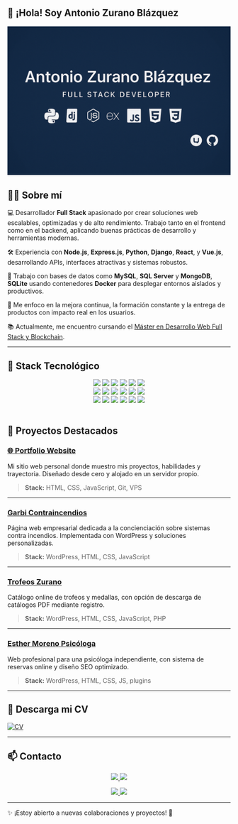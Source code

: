 ## 👋 ¡Hola! Soy Antonio Zurano Blázquez

![Antonio Zurano Banner](assets/images/Banner_AntonioZurano.png)

## 👨‍💻 Sobre mí

💻 Desarrollador **Full Stack** apasionado por crear soluciones web escalables, optimizadas y de alto rendimiento. Trabajo tanto en el frontend como en el backend, aplicando buenas prácticas de desarrollo y herramientas modernas.

🛠️ Experiencia con **Node.js**, **Express.js**, **Python**, **Django**, **React**, y **Vue.js**, desarrollando APIs, interfaces atractivas y sistemas robustos.

🧱 Trabajo con bases de datos como **MySQL**, **SQL Server** y **MongoDB**, **SQLite** usando contenedores **Docker** para desplegar entornos aislados y productivos.

🎯 Me enfoco en la mejora continua, la formación constante y la entrega de productos con impacto real en los usuarios.

📚 Actualmente, me encuentro cursando el [Máster en Desarrollo Web Full Stack y Blockchain](https://www.conquerblocks.com/master-desarrollo-web-full-stack).

---

## 🧰 Stack Tecnológico

<div align="center">

<!-- Fila 1 -->

<img src="https://skillicons.dev/icons?i=javascript" height="40" />
<img src="https://skillicons.dev/icons?i=vuejs" height="40" />
<img src="https://skillicons.dev/icons?i=python" height="40" />
<img src="https://skillicons.dev/icons?i=django" height="40" />
<img src="https://skillicons.dev/icons?i=nodejs" height="40" />
<img src="https://skillicons.dev/icons?i=react" height="40" />


<br/>

<!-- Fila 2 -->

<img src="https://skillicons.dev/icons?i=express" height="40" />
<img src="https://skillicons.dev/icons?i=html" height="40" />
<img src="https://skillicons.dev/icons?i=css" height="40" />
<img src="https://skillicons.dev/icons?i=mysql" height="40" />
<img src="https://skillicons.dev/icons?i=postgresql" height="40" />
<img src="https://skillicons.dev/icons?i=mongodb" height="40" />

<br/>

<!-- Fila 3 -->

<img src="https://skillicons.dev/icons?i=docker" height="40" />
<img src="https://skillicons.dev/icons?i=kubernetes" height="40" />
<img src="https://skillicons.dev/icons?i=azure" height="40" />
<img src="https://skillicons.dev/icons?i=github" height="40" />
<img src="https://skillicons.dev/icons?i=git" height="40" />
<img src="https://skillicons.dev/icons?i=linux" height="40" />

</div>

<br/>



## 🚀 Proyectos Destacados

### [🌐 Portfolio Website](https://dev.antoniozurano.com)

Mi sitio web personal donde muestro mis proyectos, habilidades y trayectoria. Diseñado desde cero y alojado en un servidor propio.

> **Stack:** HTML, CSS, JavaScript, Git, VPS

---

### [Garbi Contraincendios](https://www.garbicontraincendios.es)

Página web empresarial dedicada a la concienciación sobre sistemas contra incendios. Implementada con WordPress y soluciones personalizadas.

> **Stack:** WordPress, HTML, CSS, JavaScript

---

### [Trofeos Zurano](https://www.trofeoszurano.com)

Catálogo online de trofeos y medallas, con opción de descarga de catálogos PDF mediante registro.

> **Stack:** WordPress, HTML, CSS, JavaScript, PHP

---

### [Esther Moreno Psicóloga](https://www.esthermorenopsicologia.com)

Web profesional para una psicóloga independiente, con sistema de reservas online y diseño SEO optimizado.

> **Stack:** WordPress, HTML, CSS, JS, plugins

---

## 📄 Descarga mi CV

[![CV](https://img.shields.io/badge/Currículum-Antonio%20Zurano-0A66C2?style=for-the-badge&logo=readthedocs&logoColor=white)](assets/cv/Cv_Antonio_Zurano.pdf)

---

## 📫 Contacto

<p align="center">
  <a href="https://www.linkedin.com/in/antoniozurano/">
    <img src="https://img.shields.io/badge/LinkedIn-AntonioZurano-0077B5?style=for-the-badge&logo=linkedin&logoColor=white" />
  </a>
  <a href="https://github.com/AntonioZurano">
    <img src="https://img.shields.io/badge/GitHub-AntonioZurano-181717?style=for-the-badge&logo=github&logoColor=white" />
  </a>
</p>

<p align="center">
  <a href="mailto:info@antoniozurano.com">
    <img src="https://img.shields.io/badge/info@antoniozurano.com-Email-D14836?style=for-the-badge&logo=gmail&logoColor=white" />
  </a>
  <a href="https://www.antoniozurano.com">
    <img src="https://img.shields.io/badge/Web%20Personal-antoniozurano.com-255E63?style=for-the-badge&logo=About.me&logoColor=white" />
  </a>
</p>


---

✨ ¡Estoy abierto a nuevas colaboraciones y proyectos! 🚀
